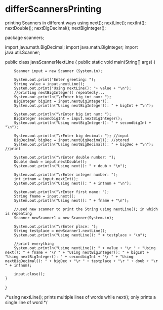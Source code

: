 # differScannersPrinting
printing Scanners in different ways using next(); nextLine(); nextInt(); nextDouble(); nextBigDecimal(); nextBigInteger();

package scanners;

import java.math.BigDecimal;
import java.math.BigInteger;
import java.util.Scanner;

public class javaScannerNextLine {
	public static void main(String[] args) {
		
		Scanner input = new Scanner (System.in);
		
		System.out.print("Enter greeting: ");
		String value = input.nextLine();
		System.out.print("Using nextLine(): "+ value + "\n");
		//printing nextBigInteger() repeatedly...
		System.out.println("\rEnter big int num: ");
		BigInteger bigInt = input.nextBigInteger();
		System.out.println("Using nextBigInteger(): " + bigInt + "\n");
		
		System.out.println("\rEnter big int num: ");
		BigInteger secondbigInt = input.nextBigInteger();
		System.out.println("Using nextBigInteger(): " + secondbigInt + "\n");
		
		System.out.println("\rEnter big decimal: "); //input
		BigDecimal bigDec = input.nextBigDecimal(); //stored
		System.out.println("Using nextBigDecimal(): " + bigDec + "\n"); //print
		
		System.out.println("\rEnter double number: ");
		Double doub = input.nextDouble();
		System.out.println("Using next(): " + doub + "\n");
		
		System.out.println("\rEnter integer number: ");
		int intnum = input.nextInt();
		System.out.println("Using next(): " + intnum + "\n");
		
		System.out.println("\rEnter first name: ");
		String fname = input.next();
		System.out.println("Using next(): " + fname + "\n");
		
		//used new scanner to print the String using nextLine(); in which is repeating
		Scanner newScanner1 = new Scanner(System.in);
		
		System.out.println("\rEnter place: ");
		String testplace = newScanner1.nextLine(); 
		System.out.println("Using nextLine(): " + testplace + "\n");
		
		//print everything
		System.out.println("Using nextLine(): " + value + "\r " + "Using next(): " + fname + "\r " + "Using nextBigInteger(): " + bigInt + "Using nextBigInteger(): " + secondbigInt + "\r " + "Using nextBigDecimal(): " + bigDec + "\r " + testplace + "\r " + doub + "\r " + intnum);
		
		input.close();
	}
}

/*using nextLine(); prints multiple lines of words while next(); only prints a single line of word */

